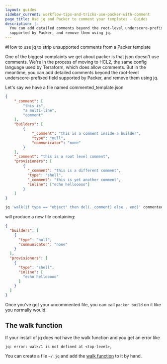 ```yaml
---
layout: guides
sidebar_current: workflow-tips-and-tricks-use-packer-with-comment
page_title: Use jq and Packer to comment your templates - Guides
description: |-
  You can add detailed comments beyond the root-level underscore-prefixed field
  supported by Packer, and remove them using jq.
---
```


#How to use jq to strip unsupported comments from a Packer template

One of the biggest complaints we get about packer is that json doesn't use comments. We're in the process of moving to HCL2, the same config language used by Terraform, which does allow comments. But in the meantime, you can add detailed comments beyond the root-level underscore-prefixed field supported by Packer, and remove them using jq.

Let's say we have a file named commented_template.json

``` json
{
  	"_comment": [
	    "this is",
	    "a multi-line",
	    "comment"
  	],
    "builders": [
        {
            "_comment": "this is a comment inside a builder",
            "type": "null",
            "communicator": "none"
        }
    ],
    "_comment": "this is a root level comment",
    "provisioners": [
        {
          "_comment": "this is a different comment",
          "type": "shell",
          "_comment": "this is yet another comment",
          "inline": ["echo hellooooo"]
        }
    ]
}
```

```sh
jq 'walk(if type == "object" then del(._comment) else . end)' commented_template.json > uncommented_template.json
```

will produce a new file containing:

```json
{
  "builders": [
    {
      "type": "null",
      "communicator": "none"
    }
  ],
  "provisioners": [
    {
      "type": "shell",
      "inline": [
        "echo hellooooo"
      ]
    }
  ]
}
```

Once you've got your uncommented file, you can call `packer build` on it like
you normally would.

## The walk function
If your install of jq does not have the walk function and you get an error like

```
jq: error: walk/1 is not defined at <top-level>,
```

You can create a file `~/.jq` and add the [walk function](https://github.com/stedolan/jq/blob/ad9fc9f559e78a764aac20f669f23cdd020cd943/src/builtin.jq#L255-L262) to it by hand.
